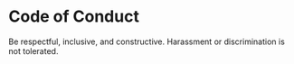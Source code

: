 # Code of Conduct

Be respectful, inclusive, and constructive. Harassment or discrimination is not tolerated.
